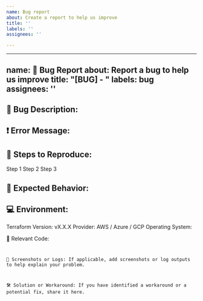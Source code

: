 ```yaml
---
name: Bug report
about: Create a report to help us improve
title: ''
labels: ''
assignees: ''

---
```


---
name: 🐞 Bug Report
about: Report a bug to help us improve
title: "[BUG] - <Short Description>"
labels: bug
assignees: ''
---

## 🐛 Bug Description:
<!-- A clear and concise description of what the bug is. -->

## ❗ Error Message:

## 📝 Steps to Reproduce:
Step 1
Step 2
Step 3

## 🤔 Expected Behavior:
<!-- What actually happened? Include relevant logs and error messages. -->

## 💻 Environment:
Terraform Version: vX.X.X
Provider: AWS / Azure / GCP
Operating System: <Your OS>

🔧 Relevant Code:
<code snippet related to the issue>

📸 Screenshots or Logs:
If applicable, add screenshots or log outputs to help explain your problem.

🛠️ Solution or Workaround:
If you have identified a workaround or a potential fix, share it here.
